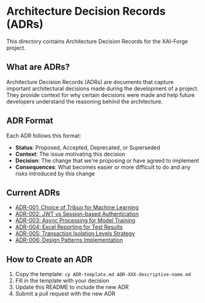 # Architecture Decision Records (ADRs)

This directory contains Architecture Decision Records for the XAI-Forge project.

## What are ADRs?

Architecture Decision Records (ADRs) are documents that capture important architectural decisions made during the development of a project. They provide context for why certain decisions were made and help future developers understand the reasoning behind the architecture.

## ADR Format

Each ADR follows this format:
- **Status**: Proposed, Accepted, Deprecated, or Superseded
- **Context**: The issue motivating this decision
- **Decision**: The change that we're proposing or have agreed to implement
- **Consequences**: What becomes easier or more difficult to do and any risks introduced by this change

## Current ADRs

- [ADR-001: Choice of Tribuo for Machine Learning](ADR-001-tribuo-ml-library.md)
- [ADR-002: JWT vs Session-based Authentication](ADR-002-jwt-authentication.md)
- [ADR-003: Async Processing for Model Training](ADR-003-async-model-training.md)
- [ADR-004: Excel Reporting for Test Results](ADR-004-excel-test-reporting.md)
- [ADR-005: Transaction Isolation Levels Strategy](ADR-005-transaction-isolation.md)
- [ADR-006: Design Patterns Implementation](ADR-006-design-patterns.md)

## How to Create an ADR

1. Copy the template: `cp ADR-template.md ADR-XXX-descriptive-name.md`
2. Fill in the template with your decision
3. Update this README to include the new ADR
4. Submit a pull request with the new ADR
